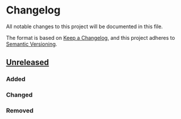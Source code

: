 # Changelog

All notable changes to this project will be documented in this file.

The format is based on [Keep a Changelog](https://keepachangelog.com/en/1.0.0/),
and this project adheres to [Semantic Versioning](https://semver.org/spec/v2.0.0.html).

## [Unreleased]
 
### Added
### Changed
### Removed

[unreleased]: https://github.com/olivierlacan/keep-a-changelog/compare/v0.0.110...HEAD
[0.0.1]: https://github.com/olivierlacan/keep-a-changelog/releases/tag/v0.0.1